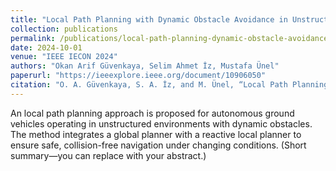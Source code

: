 ```yaml
---
title: "Local Path Planning with Dynamic Obstacle Avoidance in Unstructured Environments"
collection: publications
permalink: /publications/local-path-planning-dynamic-obstacle-avoidance/
date: 2024-10-01
venue: "IEEE IECON 2024"
authors: "Okan Arif Güvenkaya, Selim Ahmet İz, Mustafa Ünel"
paperurl: "https://ieeexplore.ieee.org/document/10906050"
citation: "O. A. Güvenkaya, S. A. İz, and M. Ünel, “Local Path Planning with Dynamic Obstacle Avoidance in Unstructured Environments,” in Proc. IEEE IECON 2024."
---
```


An local path planning approach is proposed for autonomous ground vehicles operating in unstructured environments with dynamic obstacles. The method integrates a global planner with a reactive local planner to ensure safe, collision-free navigation under changing conditions. (Short summary—you can replace with your abstract.)
